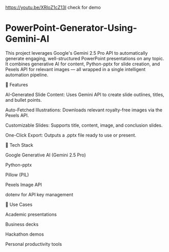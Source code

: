 https://youtu.be/XRloZ1cZ13I
check for demo
# PowerPoint-Generator-Using-Gemini-AI
This project leverages Google's Gemini 2.5 Pro API to automatically generate engaging, well-structured PowerPoint presentations on any topic. It combines generative AI for content, Python-pptx for slide creation, and Pexels API for relevant images — all wrapped in a single intelligent automation pipeline.

📌 Features

AI-Generated Slide Content: Uses Gemini API to create slide outlines, titles, and bullet points.

Auto-Fetched Illustrations: Downloads relevant royalty-free images via the Pexels API.

Customizable Slides: Supports title, content, image, and conclusion slides.

One-Click Export: Outputs a .pptx file ready to use or present.

🧪 Tech Stack

Google Generative AI (Gemini 2.5 Pro)

Python-pptx

Pillow (PIL)

Pexels Image API

dotenv for API key management

📂 Use Cases

Academic presentations

Business decks

Hackathon demos

Personal productivity tools

